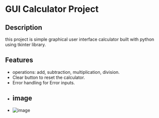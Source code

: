 # GUI Calculator Project
## Description
this project is simple graphical user interface calculator built with python using tkinter library.
## Features
- operations: add, subtraction, multiplication, division.
- Clear button to reset the calculator.
- Error handling for Error inputs.
- ## image
- ![image](https://github.com/assistantrahul027/project-1-Gui-Calculator/assets/170336156/62f3c042-4e4a-439f-8369-55d573558087)
